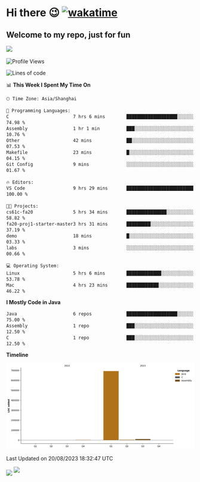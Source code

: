 # Hi there 😉 [![wakatime](https://wakatime.com/badge/user/b06f1799-d59e-4d93-be43-644d6ec7f0fc.svg)](https://wakatime.com/@b06f1799-d59e-4d93-be43-644d6ec7f0fc)
## Welcome to my repo, just for fun
![](https://github-readme-stats.vercel.app/api/wakatime?username=蓝海&api_domain=wakapi.dev&bg_color=1A202C&title_color=2F855A&icon_color=2F855A&text_color=ffffff&custom_title=Wakapi%20Week%20Stats&layout=compact)
<!--START_SECTION:waka-->
![Profile Views](http://img.shields.io/badge/Profile%20Views-160-blue)

![Lines of code](https://img.shields.io/badge/From%20Hello%20World%20I%27ve%20Written-705.6%20thousand%20lines%20of%20code-blue)

📊 **This Week I Spent My Time On** 

```text
🕑︎ Time Zone: Asia/Shanghai

💬 Programming Languages: 
C                        7 hrs 6 mins        ███████████████████░░░░░░   74.98 % 
Assembly                 1 hr 1 min          ███░░░░░░░░░░░░░░░░░░░░░░   10.76 % 
Other                    42 mins             ██░░░░░░░░░░░░░░░░░░░░░░░   07.53 % 
Makefile                 23 mins             █░░░░░░░░░░░░░░░░░░░░░░░░   04.15 % 
Git Config               9 mins              ░░░░░░░░░░░░░░░░░░░░░░░░░   01.67 % 

🔥 Editors: 
VS Code                  9 hrs 29 mins       █████████████████████████   100.00 % 

🐱‍💻 Projects: 
cs61c-fa20               5 hrs 34 mins       ███████████████░░░░░░░░░░   58.82 % 
fa20-proj1-starter-master3 hrs 31 mins       █████████░░░░░░░░░░░░░░░░   37.19 % 
demo                     18 mins             █░░░░░░░░░░░░░░░░░░░░░░░░   03.33 % 
labs                     3 mins              ░░░░░░░░░░░░░░░░░░░░░░░░░   00.66 % 

💻 Operating System: 
Linux                    5 hrs 6 mins        █████████████░░░░░░░░░░░░   53.78 % 
Mac                      4 hrs 23 mins       ████████████░░░░░░░░░░░░░   46.22 % 
```

**I Mostly Code in Java** 

```text
Java                     6 repos             ███████████████████░░░░░░   75.00 % 
Assembly                 1 repo              ███░░░░░░░░░░░░░░░░░░░░░░   12.50 % 
C                        1 repo              ███░░░░░░░░░░░░░░░░░░░░░░   12.50 % 
```



**Timeline**

![Lines of Code chart](https://raw.githubusercontent.com/EnzoGuang/EnzoGuang/master/assets/bar_graph.png)


 Last Updated on 20/08/2023 18:32:47 UTC
<!--END_SECTION:waka--><img align="middle" src="https://github-readme-stats.vercel.app/api?username=EnzoGuang">
<img aligh="center" src="https://github-readme-stats.vercel.app/api/top-langs/?username=EnzoGuang&layout=compact">

